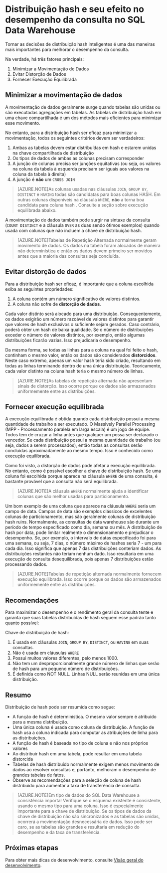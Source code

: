 <properties
   pageTitle="O hash de distribuição e seu efeito no desempenho da consulta no SQL Data Warehouse | Microsoft Azure"
   description="Saiba mais sobre tabelas de hash distribuído e como elas afetam o desempenho da consulta no SQL Data Warehouse Azure para desenvolvimento de soluções."
   services="sql-data-warehouse"
   documentationCenter="NA"
   authors="jrowlandjones"
   manager="barbkess"
   editor=""/>

<tags
   ms.service="sql-data-warehouse"
   ms.devlang="NA"
   ms.topic="article"
   ms.tgt_pltfrm="NA"
   ms.workload="data-services"
   ms.date="06/26/2015"
   ms.author="JRJ@BigBangData.co.uk;barbkess"/>

# Distribuição hash e seu efeito no desempenho da consulta no SQL Data Warehouse

Tornar as decisões de distribuição hash inteligentes é uma das maneiras mais importantes para melhorar o desempenho da consulta.

Na verdade, há três fatores principais:

1. Minimizar a Movimentação de Dados
2. Evitar Distorção de Dados
3. Fornecer Execução Equilibrada

## Minimizar a movimentação de dados
A movimentação de dados geralmente surge quando tabelas são unidas ou são executadas agregações em tabelas. As tabelas de distribuição hash em uma chave compartilhada é um dos métodos mais eficientes para minimizar esse movimento.

No entanto, para a distribuição hash ser eficaz para minimizar a movimentação, todos os seguintes critérios devem ser verdadeiros:

1. Ambas as tabelas devem estar distribuídas em hash e estarem unidas na chave compartilhada de distribuição
2. Os tipos de dados de ambas as colunas precisam corresponder
3. A junção de colunas precisa ser junções equitativas (ou seja, os valores na coluna da tabela à esquerda precisam ser iguais aos valores na coluna da tabela à direita)
4. A junção é **não** um `CROSS JOIN`

> [AZURE.NOTE]As colunas usadas nas cláusulas `JOIN`, `GROUP BY`, `DISTINCT` e `HAVING` todas são candidatas para boas colunas HASH. Em outras colunas disponíveis na cláusula `WHERE`, **não** a torna boa candidata para coluna hash . Consulte a seção sobre execução equilibrada abaixo.

A movimentação de dados também pode surgir na sintaxe da consulta (`COUNT DISTINCT` e a cláusula `OVER` as duas sendo ótimos exemplos) quando usada com colunas que não incluem a chave de distribuição hash.

> [AZURE.NOTE]Tabelas de Repetição Alternada normalmente geram movimento de dados. Os dados na tabela foram alocados de maneira não determinística e então os dados devem primeiro ser movidos antes que a maioria das consultas seja concluída.

## Evitar distorção de dados
Para a distribuição hash ser eficaz, é importante que a coluna escolhida exiba as seguintes propriedades:

1. A coluna contém um número significativo de valores distintos.
2. A coluna não sofre de **distorção de dados**.

Cada valor distinto será alocado para uma distribuição. Consequentemente, os dados exigirão um número razoável de valores distintos para garantir que valores de hash exclusivos o suficiente sejam gerados. Caso contrário, poderá obter um hash de baixa qualidade. Se o número de distribuições exceder o número de valores distintos, por exemplo, então algumas distribuições ficarão vazias. Isso prejudicaria o desempenho.

Da mesma forma, se todas as linhas para a coluna na qual foi feito o hash, continham o mesmo valor, então os dados são considerados **distorcidos**. Neste caso extremo, apenas um valor hash teria sido criado, resultando em todas as linhas terminando dentro de uma única distribuição. Teoricamente, cada valor distinto na coluna hash teria o mesmo número de linhas.

> [AZURE.NOTE]As tabelas de repetição alternada não apresentam sinais de distorção. Isso ocorre porque os dados são armazenados uniformemente entre as distribuições.

## Fornecer execução equilibrada
A execução equilibrada é obtida quando cada distribuição possui a mesma quantidade de trabalho a ser executado. O Massively Parallel Processing (MPP - Processamento paralela em larga escala) é um jogo de equipe. Todos tem de cruzar a linha antes que qualquer um possa ser declarado o vencedor. Se cada distribuição possui a mesma quantidade de trabalho (ou seja, dados a serem processados), então todas as consultas serão concluídas aproximadamente ao mesmo tempo. Isso é conhecido como execução equilibrada.

Como foi visto, a distorção de dados pode afetar a execução equilibrada. No entanto, como é possível escolher a chave de distribuição hash. Se uma coluna foi escolhida porque aparece na cláusula `WHERE` de uma consulta, é bastante provável que a consulta não será equilibrada.

> [AZURE.NOTE]A cláusula `WHERE` normalmente ajuda a identificar colunas que são melhor usadas para particionamento.

Um bom exemplo de uma coluna que aparece na cláusula `WHERE` seria um campo de data. Campos de data são exemplos clássicos de excelentes colunas de particionamento, mas são geralmente colunas de distribuição hash ruins. Normalmente, as consultas de data warehouse são durante um período de tempo especificado como dia, semana ou mês. A distribuição de hash por data, pode limitar realmente o dimensionamento e prejudicar o desempenho. Se, por exemplo, o intervalo de datas especificado foi para uma semana, ou seja, 7 dias, o número máximo de hashes seria 7 - um para cada dia. Isso significa que apenas 7 das distribuições conteriam dados. As distribuições restantes não teriam nenhum dado. Isso resultaria em uma execução de consulta desequilibrada, pois apenas 7 distribuições estão processando dados.

> [AZURE.NOTE]Tabelas de repetição alternada normalmente fornecem execução equilibrada. Isso ocorre porque os dados são armazenados uniformemente entre as distribuições.

## Recomendações
Para maximizar o desempenho e o rendimento geral da consulta tente e garanta que suas tabelas distribuídas de hash seguem esse padrão tanto quanto possível:

Chave de distribuição de hash:

1. É usada em cláusulas `JOIN`, `GROUP BY`, `DISTINCT`, ou `HAVING` em suas consultas.
2. Não é usada em cláusulas `WHERE`
3. Possui muitos valores diferentes, pelo menos 1000.
4. Não tem um desproporcionalmente grande número de linhas que serão de hash para um pequeno número de distribuições.
5. É definida como NOT NULL. Linhas NULL serão reunidas em uma única distribuição.

## Resumo

Distribuição de hash pode ser resumida como segue:

- A função de hash é determinística. O mesmo valor sempre é atribuído para a mesma distribuição.
- Uma única coluna é usada como coluna de distribuição. A função de hash usa a coluna indicada para computar as atribuições de linha para as distribuições.
- A função de hash é baseada no tipo de coluna e não nos próprios valores
- Ao distribuir hash em uma tabela, pode resultar em uma tabela distorcida
- Tabelas de hash distribuído normalmente exigem menos movimento de dados ao resolver consultas e, portanto, melhoram o desempenho de grandes tabelas de fatos.
- Observe as recomendações para a seleção de coluna de hash distribuído para aumentar a taxa de transferência de consulta.

> [AZURE.NOTE]Em tipo de dados do SQL Data Warehouse a consistência importa! Verifique se o esquema existente é consistente, usando o mesmo tipo para uma coluna. Isso é especialmente importante para a chave de distribuição. Se os tipos de dados da chave de distribuição não são sincronizados e as tabelas são unidas, ocorrerá a movimentação desnecessária de dados. Isso pode ser caro, se as tabelas são grandes e resultaria em redução do desempenho e da taxa de transferência.


## Próximas etapas
Para obter mais dicas de desenvolvimento, consulte [Visão geral do desenvolvimento][].

<!--Image references-->

<!--Article references-->
[Visão geral do desenvolvimento]: sql-data-warehouse-overview-develop.md

<!--MSDN references-->

<!--Other Web references-->

<!---HONumber=August15_HO6-->